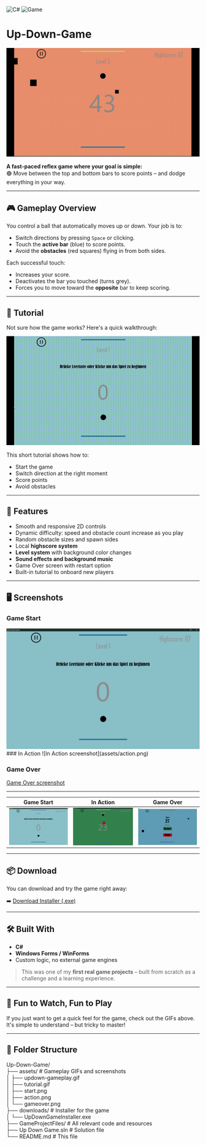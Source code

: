 ![C#](https://img.shields.io/badge/C%23-B33A3A?style=for-the-badge&logo=csharp&logoColor=white)
![Game](https://img.shields.io/badge/Game-3A5DAE?style=for-the-badge)


# Up-Down-Game

![Gameplay GIF](assets/updown-gameplay.gif)

**A fast-paced reflex game where your goal is simple:**  
🟢 Move between the top and bottom bars to score points – and dodge everything in your way.

---

## 🎮 Gameplay Overview

You control a ball that automatically moves up or down. Your job is to:
- Switch directions by pressing `Space` or clicking.
- Touch the **active bar** (blue) to score points.
- Avoid the **obstacles** (red squares) flying in from both sides.

Each successful touch:
- Increases your score.
- Deactivates the bar you touched (turns grey).
- Forces you to move toward the **opposite** bar to keep scoring.

---

## 📘 Tutorial

Not sure how the game works? Here's a quick walkthrough:

![Tutorial GIF](assets/tutorial.gif)

This short tutorial shows how to:
- Start the game
- Switch direction at the right moment
- Score points
- Avoid obstacles

---

## 🧠 Features

- Smooth and responsive 2D controls  
- Dynamic difficulty: speed and obstacle count increase as you play  
- Random obstacle sizes and spawn sides  
- Local **highscore system**  
- **Level system** with background color changes  
- **Sound effects and background music**  
- Game Over screen with restart option  
- Built-in tutorial to onboard new players  

---

## 🖥️ Screenshots

### Game Start
<img src="assets/start.png" widht="40%">
<!-- ![Gamestart screenshot](assets/start.png)
 -->
### In Action
![In Action screenshot](assets/action.png)

### Game Over
[Game Over screenshot](assets/gameover.png)

---

| Game Start | In Action | Game Over |
|-----------|-----------|------------|
| ![](assets/start.png) | ![](assets/action.png) | ![](assets/gameover.png) |

---

## 📦 Download

You can download and try the game right away:

➡️ [Download Installer (.exe)](downloads/up_down_game_Installer.exe)

---

## 🛠️ Built With

- **C#**  
- **Windows Forms / WinForms**  
- Custom logic, no external game engines

> This was one of my **first real game projects** – built from scratch as a challenge and a learning experience.

---

## 📸 Fun to Watch, Fun to Play

If you just want to get a quick feel for the game, check out the GIFs above.  
It's simple to understand – but tricky to master!

---

## 📁 Folder Structure

Up-Down-Game/<br/>
├── assets/ # Gameplay GIFs and screenshots<br/>
│   ├── updown-gameplay.gif<br/>
│   ├── tutorial.gif<br/>
│   ├── start.png<br/>
│   ├── action.png<br/>
│   └── gameover.png<br/>
├── downloads/ # Installer for the game<br/>
│   └── UpDownGameInstaller.exe<br/>
├── GameProjectFiles/ # All relevant code and resources<br/>
├── Up Down Game.sln # Solution file<br/>
└── README.md # This file
